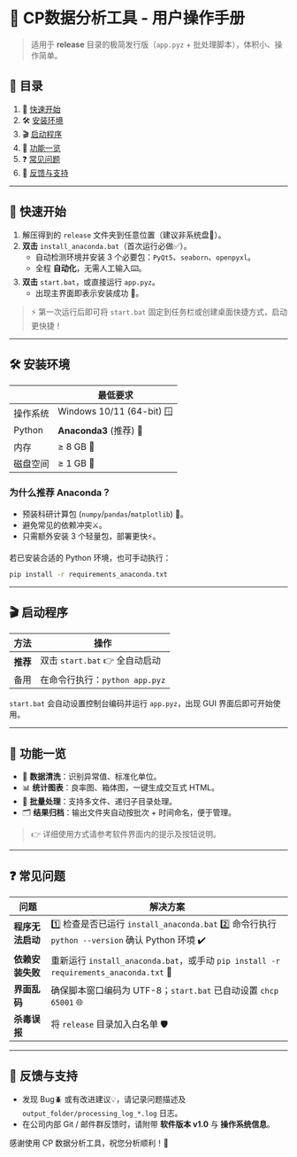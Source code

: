 # 🎉 CP数据分析工具 - 用户操作手册

> 适用于 **release** 目录的极简发行版（`app.pyz` + 批处理脚本），体积小、操作简单。

## 📂 目录

1. 🚀 [快速开始](#快速开始)
2. 🛠️ [安装环境](#安装环境)
3. 🎬 [启动程序](#启动程序)
4. 🤖 [功能一览](#功能一览)
5. ❓ [常见问题](#常见问题)
6. 📣 [反馈与支持](#反馈与支持)

---

## 🚀 快速开始

1. 解压得到的 `release` 文件夹到任意位置（建议非系统盘📁）。
2. **双击** `install_anaconda.bat`（首次运行必做✅）。
   - 自动检测环境并安装 3 个必要包：`PyQt5`、`seaborn`、`openpyxl`。
   - 全程 **自动化**，无需人工输入⌨️。
3. **双击** `start.bat`，或直接运行 `app.pyz`。
   - 出现主界面即表示安装成功 🎉。

> ⚡ 第一次运行后即可将 `start.bat` 固定到任务栏或创建桌面快捷方式，启动更快捷！

---

## 🛠️ 安装环境

|  | 最低要求 |
|---|---|
| 操作系统 | Windows 10/11 (64-bit) 🪟 |
| Python | **Anaconda3** (推荐) 🐍 |
| 内存 | ≥ 8 GB 🧠 |
| 磁盘空间 | ≥ 1 GB 💾 |

### 为什么推荐 Anaconda？

- 预装科研计算包 (`numpy`/`pandas`/`matplotlib`) 🧮。
- 避免常见的依赖冲突⚔️。
- 只需额外安装 3 个轻量包，部署更快⚡。

若已安装合适的 Python 环境，也可手动执行：

```bash
pip install -r requirements_anaconda.txt
```

---

## 🎬 启动程序

| 方法 | 操作 |
|---|---|
| **推荐** | 双击 `start.bat` 👉 全自动启动 |
| 备用 | 在命令行执行：`python app.pyz` |

`start.bat` 会自动设置控制台编码并运行 `app.pyz`，出现 GUI 界面后即可开始使用。

---

## 🤖 功能一览

- 🧹 **数据清洗**：识别异常值、标准化单位。
- 📊 **统计图表**：良率图、箱体图，一键生成交互式 HTML。
- 🚀 **批量处理**：支持多文件、递归子目录处理。
- 🗂️ **结果归档**：输出文件夹自动按批次 + 时间命名，便于管理。

> 👉 详细使用方式请参考软件界面内的提示及按钮说明。

---

## ❓ 常见问题

| 问题 | 解决方案 |
|---|---|
| **程序无法启动** | 1️⃣ 检查是否已运行 `install_anaconda.bat`  2️⃣ 命令行执行 `python --version` 确认 Python 环境 ✔️ |
| **依赖安装失败** | 重新运行 `install_anaconda.bat`，或手动 `pip install -r requirements_anaconda.txt` 🔧 |
| **界面乱码** | 确保脚本窗口编码为 UTF-8；`start.bat` 已自动设置 `chcp 65001` 🌐 |
| **杀毒误报** | 将 `release` 目录加入白名单 🛡️ |

---

## 📣 反馈与支持

- 发现 Bug🪲 或有改进建议💡，请记录问题描述及 `output_folder/processing_log_*.log` 日志。
- 在公司内部 Git / 邮件群反馈时，请附带 **软件版本 v1.0** 与 **操作系统信息**。

感谢使用 CP 数据分析工具，祝您分析顺利！🎊
